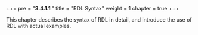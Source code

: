 +++
pre = "<b>3.4.1.1 </b>"
title = "RDL Syntax"
weight = 1
chapter = true
+++

This chapter describes the syntax of RDL in detail, and introduce the use of RDL with actual examples.
